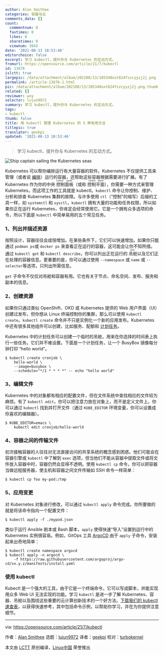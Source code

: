 ```yaml
---
author: Alan Smithee
categories: 容器与云
comments_data: []
count:
  commentnum: 0
  favtimes: 0
  likes: 0
  sharetimes: 0
  viewnum: 3643
date: '2021-08-13 10:53:46'
editorchoice: false
excerpt: 学习 kubectl，提升你与 Kubernetes 的互动方式。
fromurl: https://opensource.com/article/21/7/kubectl
id: 13676
islctt: true
largepic: /data/attachment/album/202108/13/105348oxt824fszcyyzj2j.png
permalink: /article-13676-1.html
pic: /data/attachment/album/202108/13/105348oxt824fszcyyzj2j.png.thumb.jpg
related: []
reviewer: wxy
selector: lujun9972
summary: 学习 kubectl，提升你与 Kubernetes 的互动方式。
tags:
- kubectl
thumb: false
title: 用 kubectl 管理 Kubernetes 的 5 种有用方法
titlepic: true
translator: geekpi
updated: '2021-08-13 10:53:46'
---
```



> 
> 学习 kubectl，提升你与 Kubernetes 的互动方式。
> 
> 
> 


![Ship captain sailing the Kubernetes seas](/data/attachment/album/202108/13/105348oxt824fszcyyzj2j.png "Ship captain sailing the Kubernetes seas")


Kubernetes 可以帮你编排运行有大量容器的软件。Kubernetes 不仅提供工具来管理（或者说 [编排](https://opensource.com/article/20/11/orchestration-vs-automation)）运行的容器，还帮助这些容器根据需要进行扩展。有了 Kubernetes 作为你的中央<ruby> 控制面板 <rt>  control panel </rt></ruby>（或称 <ruby> 控制平面 <rt>  control plane </rt></ruby>），你需要一种方式来管理 Kubernetes，而这项工作的工具就是 kubectl。`kubectl` 命令让你控制、维护、分析和排查 Kubernetes 集群的故障。与许多使用 `ctl`（“控制”的缩写）后缀的工具一样，如 `systemctl` 和 `sysctl`，`kubectl` 拥有大量的功能和任务权限，所以如果你正在运行 Kubernetes，你肯定会经常使用它。它是一个拥有众多选项的命令，所以下面是 `kubectl` 中简单易用的五个常见任务。


### 1、列出并描述资源


按照设计，容器往往会成倍增加。在某些条件下，它们可以快速增加。如果你只能通过 `podman ps`或 `docker ps` 来查看正在运行的容器，这可能会让你不知所措。通过 `kubectl get` 和 `kubectl describe`，你可以列出正在运行的<ruby> 吊舱 <rt>  pod </rt></ruby>以及它们正在处理的容器信息。更重要的是，你可以通过使用 `--namespace` 或 `name` 或 `--selector`等选项，只列出所需信息。


`get` 子命令不仅仅对吊舱和容器有用。它也有关于节点、命名空间、发布、服务和副本的信息。


### 2、创建资源


如果你只通过类似 OpenShift、OKD 或 Kubernetes 提供的 Web 用户界面（UI）创建过发布，但你想从 Linux 终端控制你的集群，那么可以使用 `kubectl create`。`kubectl create` 命令并不只是实例化一个新的应用发布。Kubernetes 中还有很多其他组件可以创建，比如服务、配额和 [计划任务](https://opensource.com/article/20/11/kubernetes-jobs-cronjobs)。


Kubernetes 中的计划任务可以创建一个临时的吊舱，用来在你选择的时间表上执行一些任务。它们并不难设置。下面是一个计划任务，让一个 BusyBox 镜像每分钟打印 “hello world”。



```
$ kubectl create cronjob \
    hello-world \
    --image=busybox \
    --schedule="*/1 * * * *" -- echo "hello world"

```

### 3、编辑文件


Kubernetes 中的对象都有相应的配置文件，但在文件系统中查找相应的文件较为麻烦。有了 `kubectl edit`，你可以把注意力放在对象上，而不是定义文件上。你可以通过 `kubectl` 找到并打开文件（通过 `KUBE_EDITOR` 环境变量，你可以设置成你喜欢的编辑器）。



```
$ KUBE_EDITOR=emacs \
    kubectl edit cronjob/hello-world

```

### 4、容器之间的传输文件


初次接触容器的人往往对无法直接访问的共享系统的概念感到困惑。他们可能会在容器引擎或 `kubectl` 中了解到 `exec` 选项，但当他们不能从容器中提取文件或将文件放入容器中时，容器仍然会显得不透明。使用 `kubectl cp` 命令，你可以把容器当做远程服务器，使主机和容器之间文件传输如 SSH 命令一样简单：



```
$ kubectl cp foo my-pod:/tmp

```

### 5、应用变更


对 Kubernetes 对象进行修改，可以通过 `kubectl apply` 命令完成。你所要做的就是将该命令指向一个配置文件：



```
$ kubectl apply -f ./mypod.json

```

类似于运行 Ansible 剧本或 Bash 脚本，`apply` 使得快速“导入”设置到运行中的 Kubernetes 实例很容易。例如，GitOps 工具 [ArgoCD](https://argoproj.github.io/argo-cd/) 由于 `apply` 子命令，安装起来出奇地简单：



```
$ kubectl create namespace argocd
$ kubectl apply -n argocd \
    -f https://raw.githubusercontent.com/argoproj/argo-cd/vx.y.z/manifests/install.yaml

```

### 使用 kubectl


Kubectl 是一个强大的工具，由于它是一个终端命令，它可以写成脚本，并能实现用众多 Web UI 无法实现的功能。学习 `kubectl` 是进一步了解 Kubernetes、容器、吊舱以及围绕这些重要的云计算创新技术的一个好方法。[下载我们的 kubectl 速查表](https://opensource.com/downloads/kubectl-cheat-sheet)，以获得快速参考，其中包括命令示例，以帮助你学习，并在为你提供注意细节。




---


via: <https://opensource.com/article/21/7/kubectl>


作者：[Alan Smithee](https://opensource.com/users/alansmithee) 选题：[lujun9972](https://github.com/lujun9972) 译者：[geekpi](https://github.com/geekpi) 校对：[turbokernel](https://github.com/turbokernel)


本文由 [LCTT](https://github.com/LCTT/TranslateProject) 原创编译，[Linux中国](https://linux.cn/) 荣誉推出